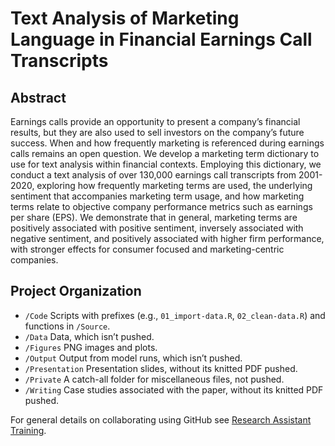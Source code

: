 Text Analysis of Marketing Language in Financial Earnings Call
Transcripts
================

## Abstract

Earnings calls provide an opportunity to present a company’s financial
results, but they are also used to sell investors on the company’s
future success. When and how frequently marketing is referenced during
earnings calls remains an open question. We develop a marketing term
dictionary to use for text analysis within financial contexts. Employing
this dictionary, we conduct a text analysis of over 130,000 earnings
call transcripts from 2001-2020, exploring how frequently marketing
terms are used, the underlying sentiment that accompanies marketing term
usage, and how marketing terms relate to objective company performance
metrics such as earnings per share (EPS). We demonstrate that in
general, marketing terms are positively associated with positive
sentiment, inversely associated with negative sentiment, and positively
associated with higher firm performance, with stronger effects for
consumer focused and marketing-centric companies.

## Project Organization

-   `/Code` Scripts with prefixes (e.g., `01_import-data.R`,
    `02_clean-data.R`) and functions in `/Source`.
-   `/Data` Data, which isn’t pushed.
-   `/Figures` PNG images and plots.
-   `/Output` Output from model runs, which isn’t pushed.
-   `/Presentation` Presentation slides, without its knitted PDF pushed.
-   `/Private` A catch-all folder for miscellaneous files, not pushed.
-   `/Writing` Case studies associated with the paper, without its
    knitted PDF pushed.

For general details on collaborating using GitHub see [Research
Assistant Training](https://github.com/marcdotson/ra-training).

